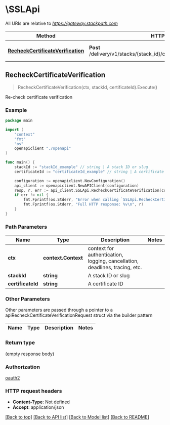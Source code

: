 # \SSLApi

All URIs are relative to *https://gateway.stackpath.com*

Method | HTTP request | Description
------------- | ------------- | -------------
[**RecheckCertificateVerification**](SSLApi.md#RecheckCertificateVerification) | **Post** /delivery/v1/stacks/{stack_id}/certificates/{certificate_id}/recheck | Re-check certificate verification



## RecheckCertificateVerification

> RecheckCertificateVerification(ctx, stackId, certificateId).Execute()

Re-check certificate verification



### Example

```go
package main

import (
    "context"
    "fmt"
    "os"
    openapiclient "./openapi"
)

func main() {
    stackId := "stackId_example" // string | A stack ID or slug
    certificateId := "certificateId_example" // string | A certificate ID

    configuration := openapiclient.NewConfiguration()
    api_client := openapiclient.NewAPIClient(configuration)
    resp, r, err := api_client.SSLApi.RecheckCertificateVerification(context.Background(), stackId, certificateId).Execute()
    if err != nil {
        fmt.Fprintf(os.Stderr, "Error when calling `SSLApi.RecheckCertificateVerification``: %v\n", err)
        fmt.Fprintf(os.Stderr, "Full HTTP response: %v\n", r)
    }
}
```

### Path Parameters


Name | Type | Description  | Notes
------------- | ------------- | ------------- | -------------
**ctx** | **context.Context** | context for authentication, logging, cancellation, deadlines, tracing, etc.
**stackId** | **string** | A stack ID or slug | 
**certificateId** | **string** | A certificate ID | 

### Other Parameters

Other parameters are passed through a pointer to a apiRecheckCertificateVerificationRequest struct via the builder pattern


Name | Type | Description  | Notes
------------- | ------------- | ------------- | -------------



### Return type

 (empty response body)

### Authorization

[oauth2](../README.md#oauth2)

### HTTP request headers

- **Content-Type**: Not defined
- **Accept**: application/json

[[Back to top]](#) [[Back to API list]](../README.md#documentation-for-api-endpoints)
[[Back to Model list]](../README.md#documentation-for-models)
[[Back to README]](../README.md)

